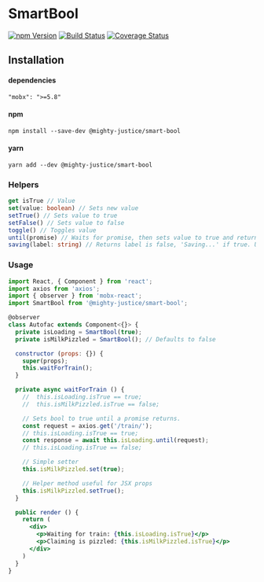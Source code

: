 # SmartBool

[![npm Version](https://img.shields.io/npm/v/@mighty-justice/smart-bool.svg)](https://www.npmjs.com/package/@mighty-justice/smart-bool) [![Build Status](https://travis-ci.org/mighty-justice/smart-bool.svg?branch=master)](https://travis-ci.org/mighty-justice/smart-bool) [![Coverage Status](https://coveralls.io/repos/github/mighty-justice/smart-bool/badge.svg?branch=master)](https://coveralls.io/github/mighty-justice/smart-bool?branch=master)

## Installation
#### dependencies
```
"mobx": ">=5.8"
```
#### npm
`npm install --save-dev @mighty-justice/smart-bool`

#### yarn
`yarn add --dev @mighty-justice/smart-bool`

### Helpers
```ts
get isTrue // Value
set(value: boolean) // Sets new value
setTrue() // Sets value to true
setFalse() // Sets value to false
toggle() // Toggles value
until(promise) // Waits for promise, then sets value to true and returns promise
saving(label: string) // Returns label is false, 'Saving...' if true. Useful for buttons.
```

### Usage

```jsx
import React, { Component } from 'react';
import axios from 'axios';
import { observer } from 'mobx-react';
import SmartBool from '@mighty-justice/smart-bool';

@observer
class Autofac extends Component<{}> {
  private isLoading = SmartBool(true);
  private isMilkPizzled = SmartBool(); // Defaults to false

  constructor (props: {}) {
    super(props);
    this.waitForTrain();
  }

  private async waitForTrain () {
    //  this.isLoading.isTrue == true;
    //  this.isMilkPizzled.isTrue == false;

    // Sets bool to true until a promise returns.
    const request = axios.get('/train/');
    // this.isLoading.isTrue == true;
    const response = await this.isLoading.until(request);
    // this.isLoading.isTrue == false;

    // Simple setter
    this.isMilkPizzled.set(true);

    // Helper method useful for JSX props
    this.isMilkPizzled.setTrue();
  }

  public render () {
    return (
      <div>
        <p>Waiting for train: {this.isLoading.isTrue}</p>
        <p>Claiming is pizzled: {this.isMilkPizzled.isTrue}</p>
      </div>
    )
  }
}
```
